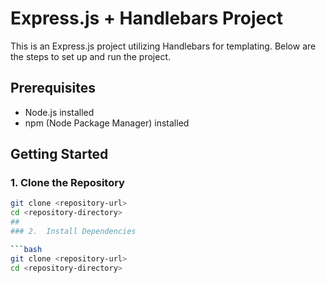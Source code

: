 # Express.js + Handlebars Project

This is an Express.js project utilizing Handlebars for templating. Below are the steps to set up and run the project.

## Prerequisites

- Node.js installed
- npm (Node Package Manager) installed

## Getting Started

### 1. Clone the Repository

```bash
git clone <repository-url>
cd <repository-directory>
## 
### 2.  Install Dependencies

```bash
git clone <repository-url>
cd <repository-directory>
